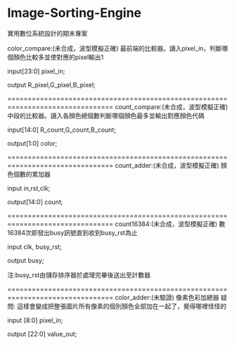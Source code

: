 # Image-Sorting-Engine
實用數位系統設計的期末專案

color_compare:(未合成，波型模擬正確)
最前端的比較器。讀入pixel_in，判斷哪個顏色比較多並使對應的pixel輸出1

input[23:0] pixel_in;

output R_pixel,G_pixel,B_pixel;

================================================================================
count_compare:(未合成，波型模擬正確)
中段的比較器。讀入各顏色總個數判斷哪個顏色最多並輸出對應顏色代碼

input[14:0] R_count,G_count,B_count;

output[1:0] color;

================================================================================
count_adder:(未合成，波型模擬正確)
顏色個數的累加器

input in,rst,clk;

output[14:0] count;

================================================================================
count16384:(未合成，波型模擬正確)
數16384次即發出busy訊號直到收到busy_rst為止

input clk, busy_rst;

output busy;

注:busy_rst由儲存排序器於處理完畢後送出至計數器

================================================================================
color_adder:(未驗證)
像素色彩加總器
疑問: 這樣會變成把整張圖片所有像素的個別顏色全部加在一起了，覺得哪裡怪怪的

input [8:0] pixel_in;

output [22:0] value_out;
